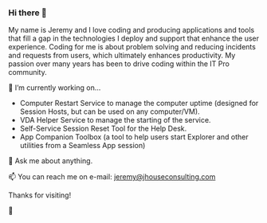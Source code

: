 ### Hi there 👋

My name is Jeremy and I love coding and producing applications and tools that fill a gap in the technologies I deploy and support that enhance the user experience. Coding for me is about problem solving and reducing incidents and requests from users, which ultimately enhances productivity. My passion over many years has been to drive coding within the IT Pro community.

🔭 I’m currently working on...
- Computer Restart Service to manage the computer uptime (designed for Session Hosts, but can be used on any computer/VM).
- VDA Helper Service to manage the starting of the service.
- Self-Service Session Reset Tool for the Help Desk.
- App Companion Toolbox (a tool to help users start Explorer and other utilities from a Seamless App session)

💬 Ask me about anything.

📫 You can reach me on e-mail: jeremy@jhouseconsulting.com

Thanks for visiting!

🤙
